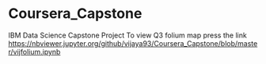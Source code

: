 # Coursera_Capstone
IBM Data Science Capstone Project
To view Q3 folium map press the link
https://nbviewer.jupyter.org/github/vijaya93/Coursera_Capstone/blob/master/vijfolium.ipynb
